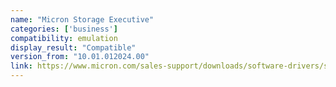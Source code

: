 ```yaml
---
name: "Micron Storage Executive"
categories: ['business']
compatibility: emulation
display_result: "Compatible"
version_from: "10.01.012024.00"
link: https://www.micron.com/sales-support/downloads/software-drivers/storage-executive-software
---
```

